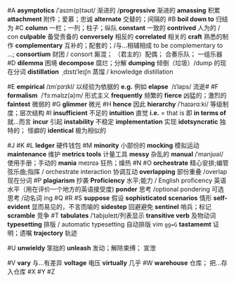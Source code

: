 #A **asymptotics** /ˈasɪm(p)təʊt/ 渐进的 /**progressive** 渐进的
	**amassing** 积累
	**attachment** 附件；爱慕；忠诚
	**alternate** 交替的；间隔的
#B **boil down to** 归结为
#C **column** 一栏；一列；柱子；纵队
	**constant** 一致的
	**contrived** 人为的 / con
	**culpable** 备受责备的
	**conversely** 相反的
	**correlated** 相关的
	**craft** 熟悉的制作
	**complementary** 互补的；配套的；/与...相辅相成 to be complementary to ...;
	**consortium** 财团 / consort 厮混； （君主的）配偶； 合奏乐队； 一组乐器
#D **dilemma** 困境
	**decompose** 腐烂；分解
	**dumping** 倾倒（垃圾）/dump 的现在分词
	**distillation**  ˌdɪstɪˈleɪʃn 蒸馏 / knowledge distillation
	
#E **empirical** /ɪmˈpɪrɪkl/ 以经验为依据的
	**e.g.** 例如
	**elapse**  /ɪˈlaps/ 流逝#
#F **formalism**  /ˈfɔːməlɪz(ə)m/ 形式主义
	**frequently** 频繁的
	**fierce** 凶猛的；激烈的
	**faintest** 微弱的
#G **glimmer** 微光 
#H **hence** 因此
	**hierarchy** /ˈhaɪərɑːki/ 等级制度；层次结构
#I **insufficient** 不足的
	**intuition** 直觉
	**i.e.**  =  that is 即
	**in terms of** 就...而言
	**incur** 引起
	**instability** 不稳定
	**implementation** 实现
	**idotsyncratic** 独特的； 怪癖的
	**identical** 极为相似的
	
	
#J
#K 
#L **ledger** 硬件钱包
#M **minority** 小部份的
	**mocking** 模拟运动
	**maintenance** 维护
	**metrics tools** 计量工具
	**messy** 杂乱的
	**manual** /ˈmanjʊəl/ 使用手册；手动的
	**mania** meɪnɪə 狂热；燥热
#N
#O **orchestrate** 精心安排;编管弦乐曲;指挥 / orchestrate interaction 协调互动
	**overlapping** 部份重叠 /overlap 现在分词
#P **plagiarism** 抄袭
	**Proficiency** 水平;能力 / English proficency 英语水平（用在评价一个地方的英语接受度)
	**ponder** 思考 /optional pondering 可选思考 /动名词 ing
#Q 
#R
#S **suppose** 假设
	**sophisticated**
	**scenarios** 情形
	**self-evident** 显而易见的，不言而喻的
	**sidestep** 回避避免
	**sentinel** 哨兵；标记
	**scramble** 竞争
#T **tabulates** /ˈtabjʊleɪt/列表显示 
	**transitive verb** 及物动词
	**typesetting** 排版 / automatic typesetting 自动排版 vim `gg=G`
	**tastamemt** 证明；遗嘱
	**trajectory** 轨迹
	
#U **unwieldy** 笨拙的
	**unleash** 发动；解除束缚； 宣泄
	
#V **vary** 与...有差异
	**voltage** 电压
	**virtually** 几乎
#W **warehouse** 仓库； 把...存入仓库
#X 
#Y 
#Z 